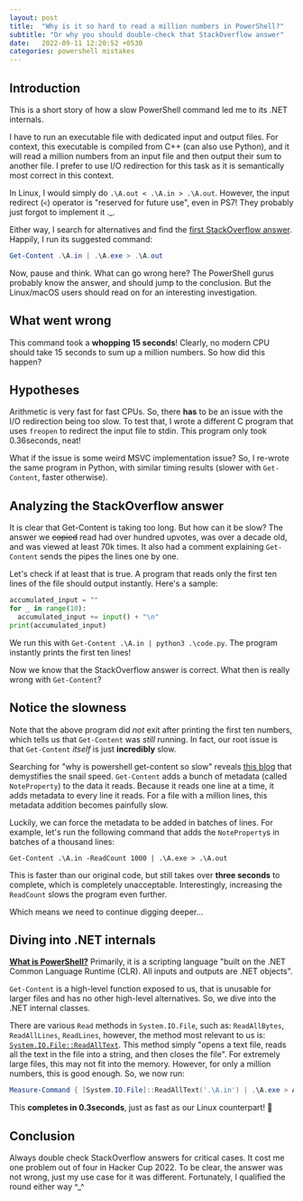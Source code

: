 ```yaml
---
layout: post
title:  "Why is it so hard to read a million numbers in PowerShell?"
subtitle: "Or why you should double-check that StackOverflow answer"
date:   2022-09-11 12:20:52 +0530
categories: powershell mistakes
---
```


## Introduction

This is a short story of how a slow PowerShell command led me to its .NET internals.

I have to run an executable file with dedicated input and output files. For context, this executable is compiled from C++ (can also use Python), and it will read a million numbers from an input file and then output their sum to another file. I prefer to use I/O redirection for this task as it is semantically most correct in this context.

In Linux, I would simply do `.\A.out < .\A.in > .\A.out`. However, the input redirect (`<`) operator is "reserved for future use", even in PS7! They probably just forgot to implement it ._.

Either way, I search for alternatives and find the [first StackOverflow answer](https://stackoverflow.com/a/11788475/2181238). Happily, I run its suggested command:

```powershell
Get-Content .\A.in | .\A.exe > .\A.out
```

Now, pause and think. What can go wrong here? The PowerShell gurus probably know the answer, and should jump to the conclusion. But the Linux/macOS users should read on for an interesting investigation.

## What went wrong

This command took a **whopping 15 seconds**! Clearly, no modern CPU should take 15 seconds to sum up a million numbers. So how did this happen?

## Hypotheses

Arithmetic is very fast for fast CPUs. So, there **has** to be an issue with the I/O redirection being too slow. To test that, I wrote a different C program that uses `freopen` to redirect the input file to stdin. This program only took 0.36seconds, neat!

What if the issue is some weird MSVC implementation issue? So, I re-wrote the same program in Python, with similar timing results (slower with `Get-Content`, faster otherwise).

## Analyzing the StackOverflow answer

It is clear that Get-Content is taking too long. But how can it be slow? The answer we ~~copied~~ read had over hundred upvotes, was over a decade old, and was viewed at least 70k times. It also had a comment explaining `Get-Content` sends the pipes the lines one by one.

Let's check if at least that is true. A program that reads only the first ten lines of the file should output instantly. Here's a sample:

```python
accumulated_input = ""
for _ in range(10):
  accumulated_input += input() + "\n"
print(accumulated_input)
```

We run this with `Get-Content .\A.in | python3 .\code.py`. The program instantly prints the first ten lines!

Now we know that the StackOverflow answer is correct. What then is really wrong with `Get-Content`?

## Notice the slowness

Note that the above program did *not* exit after printing the first ten numbers, which tells us that `Get-Content` was *still* running. In fact, our root issue is that `Get-Content` *itself* is just **incredibly** slow.

Searching for "why is powershell get-content so slow" reveals [this blog](https://joelitechlife.ca/2022/06/08/powershell-get-content-slow/) that demystifies the snail speed. `Get-Content` adds a bunch of metadata (called `NoteProperty`) to the data it reads. Because it reads one line at a time, it adds metadata to every line it reads. For a file with a million lines, this metadata addition becomes painfully slow.

Luckily, we can force the metadata to be added in batches of lines. For example, let's run the following command that adds the `NoteProperty`s in batches of a thousand lines:

`Get-Content .\A.in -ReadCount 1000 | .\A.exe > .\A.out`

This is faster than our original code, but still takes over **three seconds** to complete, which is completely unacceptable. Interestingly, increasing the `ReadCount` slows the program even further.

Which means we need to continue digging deeper...

## Diving into .NET internals

[**What is PowerShell?**](https://docs.microsoft.com/en-us/powershell/scripting/overview?view=powershell-7.2) Primarily, it is a scripting language "built on the .NET Common Language Runtime (CLR). All inputs and outputs are .NET objects".

`Get-Content` is a high-level function exposed to us, that is unusable for larger files and has no other high-level alternatives. So, we dive into the .NET internal classes.

There are various `Read` methods in `System.IO.File`, such as: `ReadAllBytes`, `ReadAllLines`, `ReadLines`, however, the method most relevant to us is: [`System.IO.File::ReadAllText`](https://docs.microsoft.com/en-us/dotnet/api/system.io.file.readalltext?view=net-6.0). This method simply "opens a text file, reads all the text in the file into a string, and then closes the file". For extremely large files, this may not fit into the memory. However, for only a million numbers, this is good enough. So, we now run:

```powershell
Measure-Command { [System.IO.File]::ReadAllText('.\A.in') | .\A.exe > A.out }
```

This **completes in 0.3seconds**, just as fast as our Linux counterpart! 🎉

## Conclusion

Always double check StackOverflow answers for critical cases. It cost me one problem out of four in Hacker Cup 2022. To be clear, the answer was not wrong, just my use case for it was different. Fortunately, I qualified the round either way ^_^

<!-- TODO:
- [ ] fix program filenames
- [ ] post to HN -->